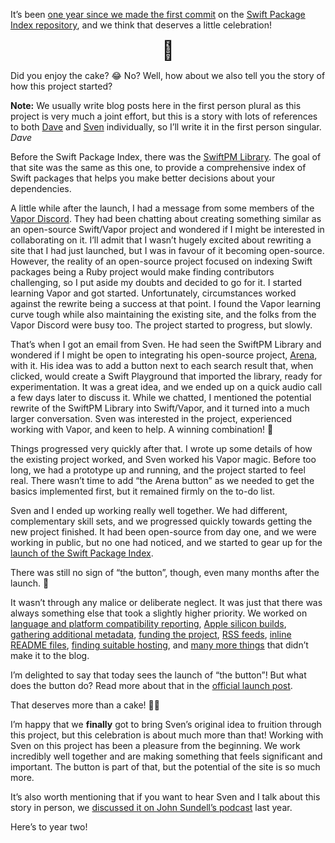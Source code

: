 
It’s been [one year since we made the first commit](https://twitter.com/_sa_s/status/1386033811348197380) on the [Swift Package Index repository](https://github.com/SwiftPackageIndex/SwiftPackageIndex-Server), and we think that deserves a little celebration!

<center style="font-size: 30px;">🎂</center>

Did you enjoy the cake? 😂 No? Well, how about we also tell you the story of how this project started?

**Note:** We usually write blog posts here in the first person plural as this project is very much a joint effort, but this is a story with lots of references to both [Dave](https://twitter.com/daveverwer) and [Sven](https://twitter.com/_sa_s) individually, so I’ll write it in the first person singular. _Dave_

Before the Swift Package Index, there was the [SwiftPM Library](https://daveverwer.com/blog/launching-the-swiftpm-library/). The goal of that site was the same as this one, to provide a comprehensive index of Swift packages that helps you make better decisions about your dependencies.

A little while after the launch, I had a message from some members of the [Vapor Discord](https://discord.com/invite/vapor). They had been chatting about creating something similar as an open-source Swift/Vapor project and wondered if I might be interested in collaborating on it. I’ll admit that I wasn’t hugely excited about rewriting a site that I had just launched, but I was in favour of it becoming open-source. However, the reality of an open-source project focused on indexing Swift packages being a Ruby project would make finding contributors challenging, so I put aside my doubts and decided to go for it. I started learning Vapor and got started. Unfortunately, circumstances worked against the rewrite being a success at that point. I found the Vapor learning curve tough while also maintaining the existing site, and the folks from the Vapor Discord were busy too. The project started to progress, but slowly.

That’s when I got an email from Sven. He had seen the SwiftPM Library and wondered if I might be open to integrating his open-source project, [Arena](https://github.com/finestructure/Arena), with it. His idea was to add a button next to each search result that, when clicked, would create a Swift Playground that imported the library, ready for experimentation. It was a great idea, and we ended up on a quick audio call a few days later to discuss it. While we chatted, I mentioned the potential rewrite of the SwiftPM Library into Swift/Vapor, and it turned into a much larger conversation. Sven was interested in the project, experienced working with Vapor, and keen to help. A winning combination! 🥇

Things progressed very quickly after that. I wrote up some details of how the existing project worked, and Sven worked his Vapor magic. Before too long, we had a prototype up and running, and the project started to feel real. There wasn’t time to add “the Arena button” as we needed to get the basics implemented first, but it remained firmly on the to-do list.

Sven and I ended up working really well together. We had different, complementary skill sets, and we progressed quickly towards getting the new project finished. It had been open-source from day one, and we were working in public, but no one had noticed, and we started to gear up for the [launch of the Swift Package Index](https://iosdevweekly.com/issues/460#start).

There was still no sign of “the button”, though, even many months after the launch. 😬

It wasn’t through any malice or deliberate neglect. It was just that there was always something else that took a slightly higher priority. We worked on [language and platform compatibility reporting](/posts/launching-language-and-platform-package-compatibility), [Apple silicon builds](/posts/building-3238-packages-for-apple-silicon), [gathering additional metadata](/posts/the-swift-package-index-metadata-file-first-steps), [funding the project](/posts/funding-the-future-of-the-swift-package-index), [RSS feeds](/posts/keeping-up-to-date-with-swift-packages), [inline README files](/posts/inline-readme-files), [finding suitable hosting](/posts/hosting-the-swift-package-index), and [many more things](https://github.com/SwiftPackageIndex/SwiftPackageIndex-Server/pulls?q=is%3Apr+is%3Aclosed) that didn’t make it to the blog.

I’m delighted to say that today sees the launch of “the button”! But what does the button do? Read more about that in the [official launch post](/posts/launching-the-swift-package-index-playgrounds-app-for-macos).

That deserves more than a cake! 🥂🍾

I’m happy that we **finally** got to bring Sven’s original idea to fruition through this project, but this celebration is about much more than that! Working with Sven on this project has been a pleasure from the beginning. We work incredibly well together and are making something that feels significant and important. The button is part of that, but the potential of the site is so much more.

It’s also worth mentioning that if you want to hear Sven and I talk about this story in person, we [discussed it on John Sundell’s podcast](https://swiftbysundell.com/podcast/75/) last year.

Here’s to year two!
